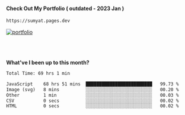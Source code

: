 #### Check Out My Portfolio ( outdated - 2023 Jan ) 
````bash
https://sumyat.pages.dev
````

<a href='https://sumyat.pages.dev/'>
    <img src='https://github.com/sumyat-aung/sumyat-aung/assets/108873224/c9b4f2be-c585-4dd3-84e1-692c3854a6d8' alt='portfolio' align='center' />
</a>


<br />
<br />


<br />
<br />

**What've I been up to this month?**

<!--START_SECTION:waka-->

```txt
Total Time: 69 hrs 1 min

JavaScript    68 hrs 51 mins  █████████████████████████   99.73 %
Image (svg)   8 mins          ░░░░░░░░░░░░░░░░░░░░░░░░░   00.20 %
Other         1 min           ░░░░░░░░░░░░░░░░░░░░░░░░░   00.03 %
CSV           0 secs          ░░░░░░░░░░░░░░░░░░░░░░░░░   00.02 %
HTML          0 secs          ░░░░░░░░░░░░░░░░░░░░░░░░░   00.02 %
```

<!--END_SECTION:waka-->




